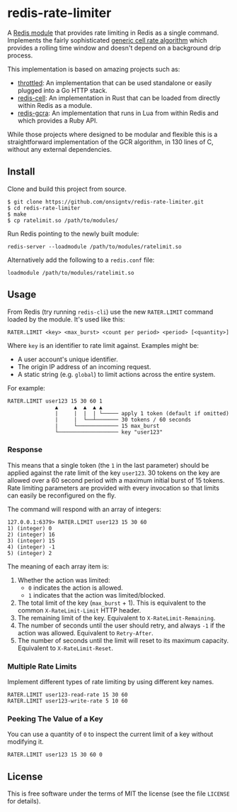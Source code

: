 # redis-rate-limiter

A [Redis module][redis-modules] that provides rate limiting in Redis as a single command.
Implements the fairly sophisticated [generic cell rate algorithm][gcra]
which provides a rolling time window and doesn't depend on a background drip
process.

This implementation is based on amazing projects such as:

* [throttled](https://github.com/throttled/throttled): An implementation that can be used standalone or easily plugged into a Go HTTP stack.
* [redis-cell](https://github.com/brandur/redis-cell): An implementation in Rust that can be loaded from directly within Redis as a module.
* [redis-gcra](https://github.com/rwz/redis-gcra): An implementation that runs in Lua from within Redis and which provides a Ruby API.

While those projects where designed to be modular and flexible this is a straightforward implementation of the GCR algorithm, in 130 lines of C, without any external dependencies.

## Install

Clone and build this project from source.

```
$ git clone https://github.com/onsigntv/redis-rate-limiter.git
$ cd redis-rate-limiter
$ make
$ cp ratelimit.so /path/to/modules/
```

Run Redis pointing to the newly built module:

```
redis-server --loadmodule /path/to/modules/ratelimit.so
```

Alternatively add the following to a `redis.conf` file:

```
loadmodule /path/to/modules/ratelimit.so
```

## Usage

From Redis (try running `redis-cli`) use the new `RATER.LIMIT` command loaded by
the module. It's used like this:

```
RATER.LIMIT <key> <max_burst> <count per period> <period> [<quantity>]
```

Where `key` is an identifier to rate limit against. Examples might be:

* A user account's unique identifier.
* The origin IP address of an incoming request.
* A static string (e.g. `global`) to limit actions across the entire system.

For example:

```
RATER.LIMIT user123 15 30 60 1
               ▲     ▲  ▲  ▲ ▲
               |     |  |  | └───── apply 1 token (default if omitted)
               |     |  └──┴─────── 30 tokens / 60 seconds
               |     └───────────── 15 max_burst
               └─────────────────── key "user123"
```

### Response

This means that a single token (the `1` in the last parameter) should be
applied against the rate limit of the key `user123`. 30 tokens on the key are
allowed over a 60 second period with a maximum initial burst of 15 tokens. Rate
limiting parameters are provided with every invocation so that limits can
easily be reconfigured on the fly.

The command will respond with an array of integers:

```
127.0.0.1:6379> RATER.LIMIT user123 15 30 60
1) (integer) 0
2) (integer) 16
3) (integer) 15
4) (integer) -1
5) (integer) 2
```

The meaning of each array item is:

1. Whether the action was limited:
    * `0` indicates the action is allowed.
    * `1` indicates that the action was limited/blocked.
2. The total limit of the key (`max_burst` + 1). This is equivalent to the
   common `X-RateLimit-Limit` HTTP header.
3. The remaining limit of the key. Equivalent to `X-RateLimit-Remaining`.
4. The number of seconds until the user should retry, and always `-1` if the
   action was allowed. Equivalent to `Retry-After`.
5. The number of seconds until the limit will reset to its maximum capacity.
   Equivalent to `X-RateLimit-Reset`.

### Multiple Rate Limits

Implement different types of rate limiting by using different key names.

```
RATER.LIMIT user123-read-rate 15 30 60
RATER.LIMIT user123-write-rate 5 10 60
```


### Peeking The Value of a Key

You can use a quantity of `0` to inspect the current limit of a key without modifying it.

```
RATER.LIMIT user123 15 30 60 0
```

## License

This is free software under the terms of MIT the license (see the file
`LICENSE` for details).

[gcra]: https://en.wikipedia.org/wiki/Generic_cell_rate_algorithm
[redis-modules]: https://github.com/antirez/redis/blob/unstable/src/modules/INTRO.md
